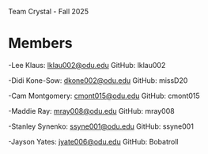 Team Crystal - Fall 2025

# Members

-Lee Klaus: lklau002@odu.edu GitHub: lklau002 

-Didi Kone-Sow: dkone002@odu.edu GitHub: missD20 

-Cam Montgomery: cmont015@odu.edu GitHub: cmont015 

-Maddie Ray: mray008@odu.edu GitHub: mray008 

-Stanley Synenko: ssyne001@odu.edu GitHub: ssyne001 

-Jayson Yates: jyate006@odu.edu GitHub: Bobatroll 
